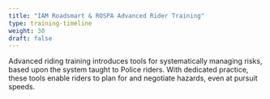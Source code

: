 ```yaml
---
title: "IAM Roadsmart & ROSPA Advanced Rider Training"
type: training-timeline
weight: 30
draft: false
---
```


Advanced riding training introduces tools for systematically managing risks, based upon the system taught to Police riders. With dedicated practice, these tools enable riders to plan for and negotiate hazards, even at pursuit speeds.
